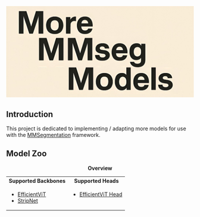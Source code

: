 <div align="center">
  <img src="resources/logo.png" width="600"/>
</div>


## Introduction
This project is dedicated to implementing / adapting more models for use with the [MMSegmentation](https://github.com/open-mmlab/mmsegmentation/) framework.

## Model Zoo
<div align="center">
  <b>Overview</b>
</div>
<table align="center">
  <tbody>
    <tr align="center" valign="center">
      <td><b>Supported Backbones</b></td>
      <td><b>Supported Heads</b></td>
    </tr>
    <tr valign="top">
      <td>
        <ul>
          <li><a href="models/backbones/efficientvit.py">EfficientViT</a></li>
          <li><a href="models/backbones/stripnet.py">StripNet</a></li>
        </ul>
      </td>
      <td>
        <ul>
          <li><a href="models/decode_heads/efficientvit_head.py">EfficientViT Head</a></li>
        </ul>
      </td>
    </tr>
  </tbody>
</table>
